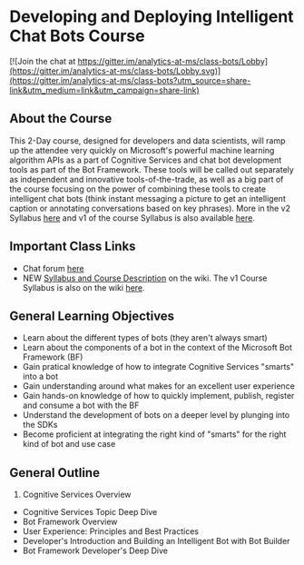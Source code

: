 # Developing and Deploying Intelligent Chat Bots Course

[![Join the chat at https://gitter.im/analytics-at-ms/class-bots/Lobby](https://gitter.im/analytics-at-ms/class-bots/Lobby.svg)](https://gitter.im/analytics-at-ms/class-bots?utm_source=share-link&utm_medium=link&utm_campaign=share-link)

## About the Course

This 2-Day course, designed for developers and data scientists, will ramp up the attendee very quickly on Microsoft's powerful machine learning algorithm APIs as a part of Cognitive Services and chat bot development tools as part of the Bot Framework. These tools will be called out separately as independent and innovative tools-of-the-trade, as well as a big part of the course focusing on the power of combining these tools to create intelligent chat bots (think instant messaging a picture to get an intelligent caption or annotating conversations based on key phrases).  More in the v2 Syllabus [here](https://github.com/michhar/bot-education/wiki/Syllabus-for-2-Day-Workshop) and v1 of the course Syllabus is also available [here](https://github.com/michhar/bot-education/wiki/Release-v1-Bot-Framework-Syllabus--for--2-Day-Delivery).

## Important Class Links

* Chat forum [here](https://gitter.im/analytics-at-ms/conf-bots?utm_source=share-link&utm_medium=link&utm_campaign=share-link)
* NEW [Syllabus and Course Description](https://github.com/michhar/bot-education/wiki/Syllabus-for-2-Day-Workshop) on the wiki.  The v1 Course Syllabus is also on the wiki [here](https://github.com/michhar/bot-education/wiki/Release-v1-Bot-Framework-Syllabus--for--2-Day-Delivery).

##  General Learning Objectives

* Learn about the different types of bots (they aren't always smart)
* Learn about the components of a bot in the context of the Microsoft Bot Framework (BF)
* Gain pratical knowledge of how to integrate Cognitive Services "smarts" into a bot
* Gain understanding around what makes for an excellent user experience
* Gain hands-on knowledge of how to quickly implement, publish, register and consume a bot with the BF
* Understand the development of bots on a deeper level by plunging into the SDKs
* Become proficient at integrating the right kind of "smarts" for the right kind of bot and use case

## General Outline

1.  Cognitive Services Overview
*  Cognitive Services Topic Deep Dive
*  Bot Framework Overview
*  User Experience: Principles and Best Practices
*  Developer's Introduction and Building an Intelligent Bot with Bot Builder
*  Bot Framework Developer's Deep Dive
